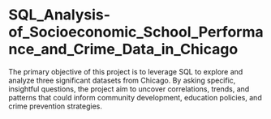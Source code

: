 # SQL_Analysis-of_Socioeconomic_School_Performance_and_Crime_Data_in_Chicago
The primary objective of this project is to leverage SQL to explore and analyze three significant datasets from Chicago. By asking specific, insightful questions, the project aim to uncover correlations, trends, and patterns that could inform community development, education policies, and crime prevention strategies.
